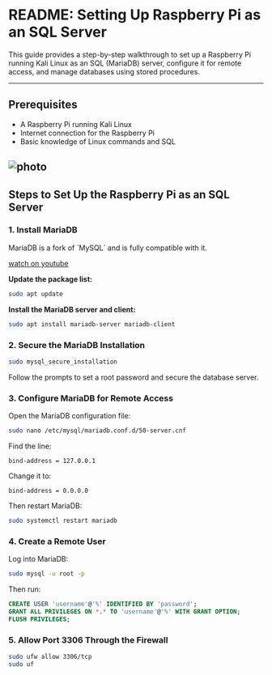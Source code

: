 # README: Setting Up Raspberry Pi as an SQL Server

This guide provides a step-by-step walkthrough to set up a Raspberry Pi running Kali Linux as an SQL (MariaDB) server, configure it for remote access, and manage databases using stored procedures.

---

## Prerequisites

- A Raspberry Pi running Kali Linux  
- Internet connection for the Raspberry Pi  
- Basic knowledge of Linux commands and SQL

![photo](https://thumbs.dreamstime.com/b/image-conceptuelle-d-une-grande-pierre-sous-forme-de-brai-humain-110748113.jpg)
---

## Steps to Set Up the Raspberry Pi as an SQL Server

### 1. Install MariaDB

MariaDB is a fork of \`MySQL\` and is fully compatible with it.

[watch on youtube](https://www.youtube.com/watch?v=vJp3f6fb_Xo)

**Update the package list:**

```bash
sudo apt update
```

**Install the MariaDB server and client:**

```bash
sudo apt install mariadb-server mariadb-client
```

### 2. Secure the MariaDB Installation

```bash
sudo mysql_secure_installation
```

Follow the prompts to set a root password and secure the database server.

### 3. Configure MariaDB for Remote Access

Open the MariaDB configuration file:

```bash
sudo nano /etc/mysql/mariadb.conf.d/50-server.cnf
```

Find the line:

```
bind-address = 127.0.0.1
```

Change it to:

```
bind-address = 0.0.0.0
```

Then restart MariaDB:

```bash
sudo systemctl restart mariadb
```

### 4. Create a Remote User

Log into MariaDB:

```bash
sudo mysql -u root -p
```

Then run:

```sql
CREATE USER 'username'@'%' IDENTIFIED BY 'password';
GRANT ALL PRIVILEGES ON *.* TO 'username'@'%' WITH GRANT OPTION;
FLUSH PRIVILEGES;
```

### 5. Allow Port 3306 Through the Firewall

```bash
sudo ufw allow 3306/tcp
sudo uf
```